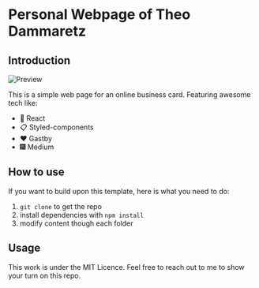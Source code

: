 # Personal Webpage of Theo Dammaretz

## Introduction

![Preview](./src/images/load-video.gif)

This is a simple web page for an online business card. Featuring awesome tech like:
- :rocket: React
- :clipboard: Styled-components
- :heart: Gastby
- :fireworks: Medium

## How to use

If you want to build upon this template, here is what you need to do:

1. `git clone` to get the repo
2. install dependencies with `npm install`
3. modify content though each folder

## Usage

This work is under the MIT Licence. Feel free to reach out to me to show your turn on this repo.